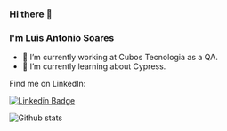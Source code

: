 ### Hi there 👋

### I'm Luis Antonio Soares

- 🔭 I’m currently working at Cubos Tecnologia as a QA. 
- 🌱 I’m currently learning about Cypress. 

Find me on LinkedIn:

[![Linkedin Badge](https://img.shields.io/badge/-LinkedIn-blue?style=flat-square&logo=Linkedin&logoColor=white&link=https://www.linkedin.com/in/luis-antonio-soares-37742a165)](https://www.linkedin.com/in/luis-antonio-soares-37742a165)

![Github stats](https://github-readme-stats.vercel.app/api?username=luisantoniosasilva&show_icons=true&hide=[%22prs%22,%22issues%22])
